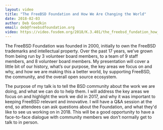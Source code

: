 ```yaml
---
layout: video
title: "The FreeBSD Foundation and How We Are Changing the World"
date: 2018-02-03
author: Deb Goodkin
email: deb@freebsdfoundation.org
video: https://video.fosdem.org/2018/K.3.401/the_freebsd_fundation_how_we_can_change_the_world.mp4
---
```

The FreeBSD Foundation was founded in 2000, initially to own the FreeBSD trademarks and intellectual property. Over the past 17 years, we’ve grown from being run by 3 volunteer board members, to a team of 9 staff members, and 8 volunteer board members. My presentation will cover a little bit of our history, what’s our purpose, the key areas we focus on and why, and how we are making this a better world, by supporting FreeBSD, the community, and the overall open source ecosystem.

The purpose of my talk is to tell the BSD community about the work we are doing, and what we can do to help them. I will address the key areas we focus on and highlight the work we did in 2017, and why it was important to keeping FreeBSD relevant and innovative. I will have a Q&A session at the end, so attendees can ask questions about the Foundation, and what they'd like to see us working on in 2018. This will be a good opportunity to have a face-to-face dialogue with community members we don't normally get to talk to in person.
